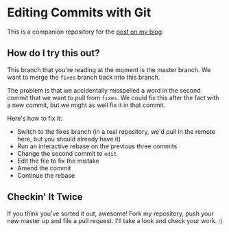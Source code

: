 Editing Commits with Git
========================
This is a companion repository for the [post on my
blog](http://journal.ryanmccue.info/202/editing-commits-with-git/).


How do I try this out?
----------------------
This branch that you're reading at the moment is the master branch. We want to
merge the `fixes` branch back into this branch.

The problem is that we accidentally misspelled a word in the second commit that
we want to pull from `fixes`. We could fix this after the fact with a new
commit, but we might as well fix it in that commit.

Here's how to fix it:
* Switch to the fixes branch (in a real repository, we'd pull in the remote
  here, but you should already have it)
* Run an interactive rebase on the previous three commits
* Change the second commit to `edit`
* Edit the file to fix the mistake
* Amend the commit
* Continue the rebase


Checkin' It Twice
-----------------
If you think you've sorted it out, awesome! Fork my repository, push your new
master up and file a pull request. I'll take a look and check your work. :)
